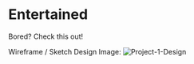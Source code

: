 # Entertained
Bored? Check this out!

Wireframe / Sketch Design Image:
![Project-1-Design](https://user-images.githubusercontent.com/118003612/210916391-d6262264-7475-4f9f-87dd-87102223ed69.png)
